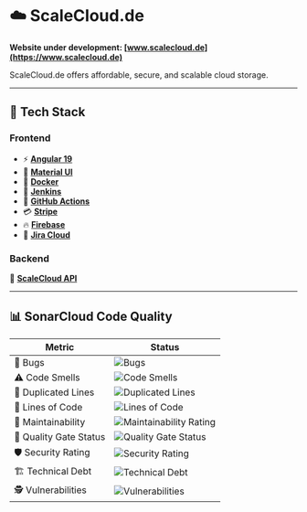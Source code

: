 # ☁️ ScaleCloud.de  
**Website under development: [www.scalecloud.de](https://www.scalecloud.de)**  

ScaleCloud.de offers affordable, secure, and scalable cloud storage.

---

## 🔨 Tech Stack  

### **Frontend**
- ⚡ **[Angular 19](https://angular.io/)**
- 🎨 **[Material UI](https://material.angular.io/)**
- 🐳 **[Docker](https://www.docker.com/)**
- 🤖 **[Jenkins](https://www.jenkins.io/)**
- 🤖 **[GitHub Actions](https://github.com/features/actions)**
- 💳 **[Stripe](https://stripe.com/)**
- 🔥 **[Firebase](https://firebase.google.com/)**
- 🎫 **[Jira Cloud](https://www.atlassian.com/software/jira)**  

### **Backend**  
🔗 **[ScaleCloud API](https://github.com/scalecloud/scalecloud.de-api)**  

---

## 📊 SonarCloud Code Quality  

| Metric                  | Status |
|-------------------------|--------|
| 🐞 Bugs                 | ![Bugs](https://sonarcloud.io/api/project_badges/measure?project=scalecloud_scalecloud.de&metric=bugs) |
| ⚠️ Code Smells         | ![Code Smells](https://sonarcloud.io/api/project_badges/measure?project=scalecloud_scalecloud.de&metric=code_smells) |
| 🔁 Duplicated Lines    | ![Duplicated Lines](https://sonarcloud.io/api/project_badges/measure?project=scalecloud_scalecloud.de&metric=duplicated_lines_density) |
| 📜 Lines of Code       | ![Lines of Code](https://sonarcloud.io/api/project_badges/measure?project=scalecloud_scalecloud.de&metric=ncloc) |
| 🔧 Maintainability    | ![Maintainability Rating](https://sonarcloud.io/api/project_badges/measure?project=scalecloud_scalecloud.de&metric=sqale_rating) |
| 🚦 Quality Gate Status | ![Quality Gate Status](https://sonarcloud.io/api/project_badges/measure?project=scalecloud_scalecloud.de&metric=alert_status) |
| 🛡️ Security Rating   | ![Security Rating](https://sonarcloud.io/api/project_badges/measure?project=scalecloud_scalecloud.de&metric=security_rating) |
| 🏗️ Technical Debt    | ![Technical Debt](https://sonarcloud.io/api/project_badges/measure?project=scalecloud_scalecloud.de&metric=sqale_index) |
| 🕵️ Vulnerabilities  | ![Vulnerabilities](https://sonarcloud.io/api/project_badges/measure?project=scalecloud_scalecloud.de&metric=vulnerabilities) |